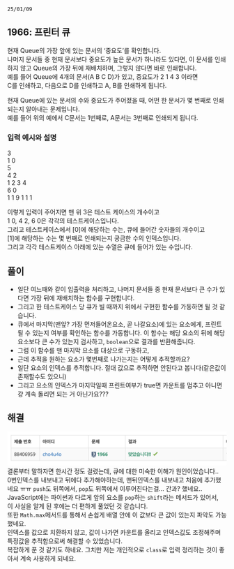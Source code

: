 `25/01/09`

## 1966: 프린터 큐

현재 Queue의 가장 앞에 있는 문서의 ‘중요도’를 확인합니다.<br>
나머지 문서들 중 현재 문서보다 중요도가 높은 문서가 하나라도 있다면, 이 문서를 인쇄하지 않고 Queue의 가장 뒤에 재배치하며, 그렇지 않다면 바로 인쇄합니다.<br>
예를 들어 Queue에 4개의 문서(A B C D)가 있고, 중요도가 2 1 4 3 이라면<br> C를 인쇄하고, 다음으로 D를 인쇄하고 A, B를 인쇄하게 됩니다.

현재 Queue에 있는 문서의 수와 중요도가 주어졌을 때, 어떤 한 문서가 몇 번째로 인쇄되는지 알아내는 문제입니다.<br>
예를 들어 위의 예에서 C문서는 1번째로, A문서는 3번째로 인쇄되게 됩니다.

### 입력 예시와 설명

3<br>
1 0<br>
5<br>
4 2<br>
1 2 3 4<br>
6 0<br>
1 1 9 1 1 1

이렇게 입력이 주어지면 맨 위 3은 테스트 케이스의 개수이고<br>
1 0, 4 2, 6 0은 각각의 테스트케이스입니다.<br>
그리고 테스트케이스에서 [0]에 해당하는 수는, 큐에 들어간 숫자들의 개수이고<br>
[1]에 해당하는 수는 몇 번째로 인쇄되는지 궁금한 수의 인덱스입니다.<br>
그리고 각각 테스트케이스 아래에 있는 수열은 큐에 들어가 있는 수입니다.

## 풀이

- 일단 여느때와 같이 입출력을 처리하고, 나머지 문서들 중 현재 문서보다 큰 수가 있다면 가장 뒤에 재배치하는 함수를 구현합니다.
- 그리고 한 테스트케이스 당 큐가 빌 때까지 위에서 구현한 함수를 가동하면 될 것 같습니다.
- 큐에서 마지막(맨앞? 가장 먼저들어온요소, 곧 나갈요소)에 있는 요소에게, 프린트될 수 있는지 여부를 확인하는 함수를 가동합니다. 이 함수는 해당 요소의 뒤에 해당 요소보다 큰 수가 있는지 검사하고, `boolean`으로 결과를 반환해줍니다.
- 그럼 이 함수를 맨 마지막 요소를 대상으로 구동하고,
- 근데 추적을 원하는 요소가 몇번째로 나가는지는 어떻게 추적할까요?
- 일단 요소의 인덱스를 추적합니다. 절대 값으로 추적하면 안된다고 봅니다(같은값이 존재할수도 있으니)
- 그리고 요소의 인덱스가 마지막일때 프린트여부가 true면 카운트를 멈추고 아니면 걍 계속 돌리면 되는 거 아닌가요???

## 해결

![alt text](image.png)
결론부터 말하자면 한시간 정도 걸렸는데, 큐에 대한 미숙한 이해가 원인이었습니다..<br>
0번인덱스를 내보내고 뒤에다 추가해야하는데, 맨뒤인덱스를 내보내고 처음에 추가했네요 ㅠㅠ
`push`도 뒤쪽에서, `pop`도 뒤쪽에서 이루어진다는걸... 간과? 했네요..<br>
JavaScript에는 파이썬과 다르게 앞의 요소를 `pop`하는 `shift`라는 메서드가 있어서,<br>
이 사실을 알게 된 후에는 더 편하게 풀었던 것 같습니다.<br>
또한 `Math.max`메서드를 통해서 손쉽게 배열 안에 이 값보다 큰 값이 있는지 파악도 가능했네요.
<br>인덱스를 값으로 치환하지 않고, 값이 나가면 카운트를 올리고 인덱스값도 조정해주며 특정값을 추적함으로써 해결할 수 있었습니다.
<br>복잡하게 푼 것 같기도 하네요. 그치만 저는 개인적으로 `class`로 입력 정리하는 것이 좋아서 계속 사용하게 되네요.
